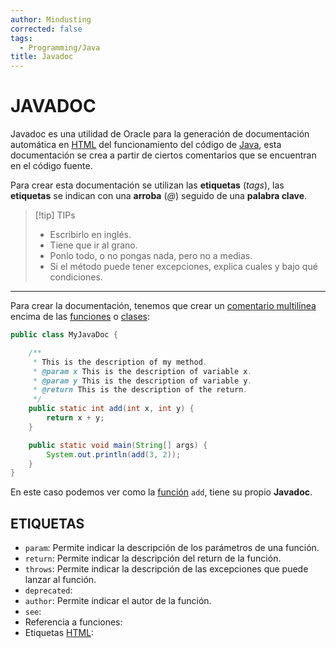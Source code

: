 ```yaml
---
author: Mindusting
corrected: false
tags:
  - Programming/Java
title: Javadoc
---
```


# JAVADOC

Javadoc es una utilidad de Oracle para la generación de documentación automática en [HTML](../HTML/html.md) del funcionamiento del código de [Java](java.md), esta documentación se crea a partir de ciertos comentarios que se encuentran en el código fuente.

Para crear esta documentación se utilizan las **etiquetas** (*tags*), las **etiquetas** se indican con una **arroba** (*@*) seguido de una **palabra clave**.

> [!tip] TIPs
> - Escribirlo en inglés.
> - Tiene que ir al grano.
> - Ponlo todo, o no pongas nada, pero no a medias.
> - Si el método puede tener excepciones, explica cuales y bajo qué condiciones.

---

Para crear la documentación, tenemos que crear un [comentario multilínea](java_comments.md) encima de las [funciones](java_method.md) o [clases](java_class.md):

```java
public class MyJavaDoc {

    /**
     * This is the description of my method.
     * @param x This is the description of variable x.
     * @param y This is the description of variable y.
     * @return This is the description of the return.
     */
    public static int add(int x, int y) {
        return x + y;
    }

    public static void main(String[] args) {
        System.out.println(add(3, 2));
    }
}
```

En este caso podemos ver como la [función](java_method.md) `add`, tiene su propio **Javadoc**.

## ETIQUETAS

- `param`: Permite indicar la descripción de los parámetros de una función.
- `return`: Permite indicar la descripción del return de la función.
- `throws`: Permite indicar la descripción de las excepciones que puede lanzar al función.
- `deprecated`:
- `author`: Permite indicar el autor de la función.
- `see`:
- Referencia a funciones:
- Etiquetas [HTML](../HTML/html.md):
